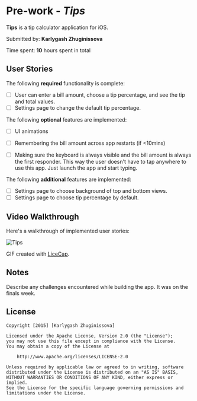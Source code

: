 # Pre-work - *Tips*

**Tips** is a tip calculator application for iOS.

Submitted by: **Karlygash Zhuginissova**

Time spent: **10** hours spent in total

## User Stories

The following **required** functionality is complete:

* [ ] User can enter a bill amount, choose a tip percentage, and see the tip and total values.
* [ ] Settings page to change the default tip percentage.

The following **optional** features are implemented:
* [ ] UI animations
* [ ] Remembering the bill amount across app restarts (if <10mins)

* [ ] Making sure the keyboard is always visible and the bill amount is always the first responder. This way the user doesn't have to tap anywhere to use this app. Just launch the app and start typing.

The following **additional** features are implemented:


* [ ] Settings page to choose background of top and bottom views.
* [ ] Settings page to choose tip percentage by default.

## Video Walkthrough 

Here's a walkthrough of implemented user stories:

<img src='http://imgur.com/m9tPnKQ.gif' title='Tips' width='' alt='Tips' />

GIF created with [LiceCap](http://www.cockos.com/licecap/).

## Notes

Describe any challenges encountered while building the app.
It was on the finals week.

## License

    Copyright [2015] [Karlygash Zhuginissova]

    Licensed under the Apache License, Version 2.0 (the "License");
    you may not use this file except in compliance with the License.
    You may obtain a copy of the License at

        http://www.apache.org/licenses/LICENSE-2.0

    Unless required by applicable law or agreed to in writing, software
    distributed under the License is distributed on an "AS IS" BASIS,
    WITHOUT WARRANTIES OR CONDITIONS OF ANY KIND, either express or implied.
    See the License for the specific language governing permissions and
    limitations under the License.
